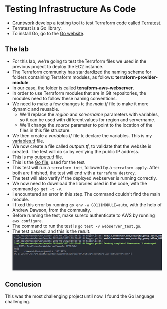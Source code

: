 # Testing Infrastructure As Code

- [Gruntwork](https://gruntwork.io/) develop a testing tool to test Terraform code called [Terratest](https://terratest.gruntwork.io/).
- Terratest is a Go library.
- To install Go, go to the [Go website](https://golang.org/).

## The lab

- For this lab, we're going to test the Terraform files we used in the previous project to deploy the EC2 instance.
- The Terraform community has standardized the naming scheme for folders containing Terraform modules, as follows: **terraform-provider-module**.
- In our case, the folder is called **terraform-aws-webserver**.
- In order to use Terraform modules that are in Git repositories, the modules need to follow these naming conventions.
- We need to make a few changes to the *main.tf* file to make it more dynamic and reusable.
  - We'll replace the *region* and *servername* parameters with variables, so it can be used with different values for region and servername.
  - We'll change the *source* parameter to point to the location of the files in this file structure.
- We then create a *variables.tf* file to declare the variables. This is my [variables.tf](Project3/Testing/terraform-aws-webserver/examples/webserver/variables.tf) file.
- We now create a file called *outputs.tf*, to validate that the website is created. The test will do so by verifying the public IP address.
- This is my [outputs.tf](Project3/Testing/terraform-aws-webserver/examples/webserver/outputs.tf) file.
- This is the [Go file](Project3/Testing/terraform-aws-webserver/test/webserver_test.go), used for the test.
- This test will run a `terraform init`, followed by a `terraform apply`. After both are finished, the test will end with a `terraform destroy`.
- The test will also verify if the deployed webserver is running correctly.
- We now need to download the libraries used in the code, with the command `go get -t -v`.
- I encountered an error in this step. The command couldn't find the main module.
- I fixed this error by running `go env -w GO111MODULE=auto`, with the help of Andrew Dawson, from the community.
- Before running the test, make sure to authenticate to AWS by running `aws configure`.
- The command to run the test is `go test -v webserver_test.go`.
- The test passed, and this is the result.
![Terratest result](go_test_pass.png)

## Conclusion

This was the most challenging project until now. I found the Go language challenging.
